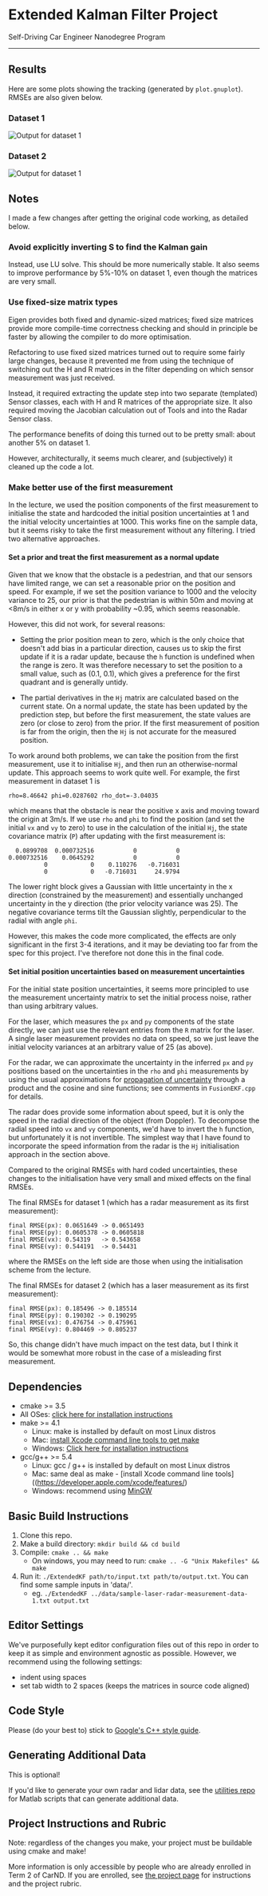 # Extended Kalman Filter Project
Self-Driving Car Engineer Nanodegree Program

---

## Results

Here are some plots showing the tracking (generated by `plot.gnuplot`). RMSEs are also given below.

### Dataset 1

![Output for dataset 1](data/output-1.png)

### Dataset 2

![Output for dataset 1](data/output-2.png)

## Notes

I made a few changes after getting the original code working, as detailed below.

### Avoid explicitly inverting S to find the Kalman gain

Instead, use LU solve. This should be more numerically stable. It also seems to improve performance by 5%-10% on dataset 1, even though the matrices are very small.

### Use fixed-size matrix types

Eigen provides both fixed and dynamic-sized matrices; fixed size matrices provide more compile-time correctness checking and should in principle be faster by allowing the compiler to do more optimisation.

Refactoring to use fixed sized matrices turned out to require some fairly large changes, because it prevented me from using the technique of switching out the H and R matrices in the filter depending on which sensor measurement was just received.

Instead, it required extracting the update step into two separate (templated) Sensor classes, each with H and R matrices of the appropriate size. It also required moving the Jacobian calculation out of Tools and into the Radar Sensor class.

The performance benefits of doing this turned out to be pretty small: about another 5% on dataset 1.

However, architecturally, it seems much clearer, and (subjectively) it cleaned up the code a lot.

### Make better use of the first measurement

In the lecture, we used the position components of the first measurement to initialise the state and hardcoded the initial position uncertainties at 1 and the initial velocity uncertainties at 1000. This works fine on the sample data, but it seems risky to take the first measurement without any filtering. I tried two alternative approaches.

#### Set a prior and treat the first measurement as a normal update

Given that we know that the obstacle is a pedestrian, and that our sensors have limited range, we can set a reasonable prior on the position and speed. For example, if we set the position variance to 1000 and the velocity variance to 25, our prior is that the pedestrian is within 50m and moving at <8m/s in either x or y with probability ~0.95, which seems reasonable.

However, this did not work, for several reasons:

   - Setting the prior position mean to zero, which is the only choice that doesn't add bias in a particular direction, causes us to skip the first update if it is a radar update, because the `h` function is undefined when the range is zero. It was therefore necessary to set the position to a small value, such as (0.1, 0.1), which gives a preference for the first quadrant and is generally untidy.

   - The partial derivatives in the `Hj` matrix are calculated based on the current state. On a normal update, the state has been updated by the prediction step, but before the first measurement, the state values are zero (or close to zero) from the prior. If the first measurement of position is far from the origin, then the `Hj` is not accurate for the measured position.

To work around both problems, we can take the position from the first measurement, use it to initialise `Hj`, and then run an otherwise-normal update. This approach seems to work quite well. For example, the first measurement in dataset 1 is
```
rho=8.46642 phi=0.0287602 rho_dot=-3.04035
```
which means that the obstacle is near the positive x axis and moving toward the origin at 3m/s. If we use `rho` and `phi` to find the position (and set the initial `vx` and `vy` to zero) to use in the calculation of the initial `Hj`, the state covariance matrix (`P`) after updating with the first measurement is:
```
  0.0899708  0.000732516           0           0
0.000732516    0.0645292           0           0
          0            0    0.110276   -0.716031
          0            0   -0.716031     24.9794
```
The lower right block gives a Gaussian with little uncertainty in the x direction (constrained by the measurement) and essentially unchanged uncertainty in the y direction (the prior velocity variance was 25). The negative covariance terms tilt the Gaussian slightly, perpendicular to the radial with angle `phi`.

However, this makes the code more complicated, the effects are only significant in the first 3-4 iterations, and it may be deviating too far from the spec for this project. I've therefore not done this in the final code.

#### Set initial position uncertainties based on measurement uncertainties

For the initial state position uncertainties, it seems more principled to use the measurement uncertainty matrix to set the initial process noise, rather than using arbitrary values.

For the laser, which measures the `px` and `py` components of the state directly, we can just use the relevant entries from the `R` matrix for the laser. A single laser measurement provides no data on speed, so we just leave the initial velocity variances at an arbitrary value of 25 (as above).

For the radar, we can approximate the uncertainty in the inferred `px` and `py` positions based on the uncertainties in the `rho` and `phi` measurements by using the usual approximations for [propagation of uncertainty](https://en.wikipedia.org/wiki/Propagation_of_uncertainty) through a product and the cosine and sine functions; see comments in `FusionEKF.cpp` for details.

The radar does provide some information about speed, but it is only the speed in the radial direction of the object (from Doppler). To decompose the radial speed into `vx` and `vy` components, we'd have to invert the `h` function, but unfortunately it is not invertible. The simplest way that I have found to incorporate the speed information from the radar is the `Hj` initialisation approach in the section above.

Compared to the original RMSEs with hard coded uncertainties, these changes to the initialisation have very small and mixed effects on the final RMSEs.

The final RMSEs for dataset 1 (which has a radar measurement as its first measurement):
```
final RMSE(px): 0.0651649 -> 0.0651493
final RMSE(py): 0.0605378 -> 0.0605818
final RMSE(vx): 0.54319   -> 0.543658
final RMSE(vy): 0.544191  -> 0.54431
```
where the RMSEs on the left side are those when using the initialisation scheme from the lecture.

The final RMSEs for dataset 2 (which has a laser measurement as its first measurement):
```
final RMSE(px): 0.185496 -> 0.185514
final RMSE(py): 0.190302 -> 0.190295
final RMSE(vx): 0.476754 -> 0.475961
final RMSE(vy): 0.804469 -> 0.805237
```

So, this change didn't have much impact on the test data, but I think it would be somewhat more robust in the case of a misleading first measurement.

## Dependencies

* cmake >= 3.5
 * All OSes: [click here for installation instructions](https://cmake.org/install/)
* make >= 4.1
  * Linux: make is installed by default on most Linux distros
  * Mac: [install Xcode command line tools to get make](https://developer.apple.com/xcode/features/)
  * Windows: [Click here for installation instructions](http://gnuwin32.sourceforge.net/packages/make.htm)
* gcc/g++ >= 5.4
  * Linux: gcc / g++ is installed by default on most Linux distros
  * Mac: same deal as make - [install Xcode command line tools]((https://developer.apple.com/xcode/features/)
  * Windows: recommend using [MinGW](http://www.mingw.org/)

## Basic Build Instructions

1. Clone this repo.
2. Make a build directory: `mkdir build && cd build`
3. Compile: `cmake .. && make`
   * On windows, you may need to run: `cmake .. -G "Unix Makefiles" && make`
4. Run it: `./ExtendedKF path/to/input.txt path/to/output.txt`. You can find
   some sample inputs in 'data/'.
    - eg. `./ExtendedKF ../data/sample-laser-radar-measurement-data-1.txt output.txt`

## Editor Settings

We've purposefully kept editor configuration files out of this repo in order to
keep it as simple and environment agnostic as possible. However, we recommend
using the following settings:

* indent using spaces
* set tab width to 2 spaces (keeps the matrices in source code aligned)

## Code Style

Please (do your best to) stick to [Google's C++ style guide](https://google.github.io/styleguide/cppguide.html).

## Generating Additional Data

This is optional!

If you'd like to generate your own radar and lidar data, see the
[utilities repo](https://github.com/udacity/CarND-Mercedes-SF-Utilities) for
Matlab scripts that can generate additional data.

## Project Instructions and Rubric

Note: regardless of the changes you make, your project must be buildable using
cmake and make!

More information is only accessible by people who are already enrolled in Term 2
of CarND. If you are enrolled, see [the project page](https://classroom.udacity.com/nanodegrees/nd013/parts/40f38239-66b6-46ec-ae68-03afd8a601c8/modules/0949fca6-b379-42af-a919-ee50aa304e6a/lessons/f758c44c-5e40-4e01-93b5-1a82aa4e044f/concepts/12dd29d8-2755-4b1b-8e03-e8f16796bea8)
for instructions and the project rubric.

